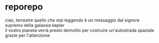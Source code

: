 # reporepo
ciao, terrestre
quello che stai leggendo è un messaggio dal signore supremo della galassia kepler <br>
il vostro pianeta verrà presto demolito per costruire un'autostrada spaziale <br>
grazie per l'attenzione <br>